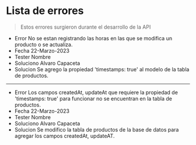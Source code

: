# Lista de errores

> Estos errores surgieron durante el desarrollo de la API

- Error
  No se estan registrando las horas en las que se
  modifica un producto o se actualiza.
- Fecha
  22-Marzo-2023
- Tester
  Nombre
- Soluciono
  Alvaro Capaceta
- Solucion
  Se agrego la propiedad 'timestamps: true' al modelo
  de la tabla de productos.

---

- Error
  Los campos createdAt, updateAt que requiere la
  propiedad de 'timestamps: true' para funcionar
  no se encuentran en la tabla de productos.
- Fecha
  22-Marzo-2023
- Tester
  Nombre
- Soluciono
  Alvaro Capaceta
- Solucion
  Se modifico la tabla de productos de la base de datos
  para agregar los campos createdAt, updateAT.
